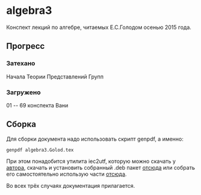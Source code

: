 # algebra3
Конспект лекций по алгебре, читаемых Е.С.Голодом осенью 2015 года.
## Прогресс
### Затехано
Начала Теории Представлений Групп

### Загружено
01 -- 69 конспекта Вани

## Сборка
Для сборки документа надо использовать скрипт genpdf, а именно:

	genpdf algebra3.Golod.tex

При этом понадобится утилита iec2utf, которую можно скачать у
[автора](https://github.com/michal-h21/iec2utf), скачать и установить
собранный .deb пакет [отсюда](https://github.com/ilya-ilya/iec2utf/tree/deb)
или собрать его самостоятельно использую части [отсюда](https://github.com/ilya-ilya/iec2utf/tree/debian).

Во всех трёх случаях документация прилагается.
